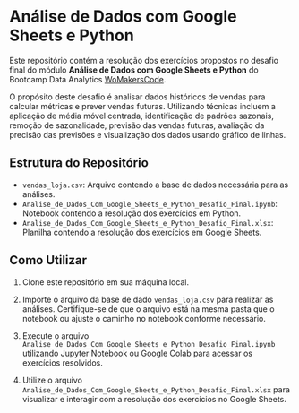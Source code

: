 # Análise de Dados com Google Sheets e Python

Este repositório contém a resolução dos exercícios propostos no desafio final do módulo **Análise de Dados com Google Sheets e Python** do Bootcamp Data Analytics [WoMakersCode](https://womakerscode.org/). 

O propósito deste desafio é analisar dados históricos de vendas para calcular métricas e prever vendas futuras. Utilizando técnicas incluem a aplicação de média móvel centrada, identificação de padrões sazonais, remoção de sazonalidade, previsão das vendas futuras, avaliação da precisão das previsões e visualização dos dados usando gráfico de linhas.

## Estrutura do Repositório

- `vendas_loja.csv`: Arquivo contendo a base de dados necessária para as análises.
- `Analise_de_Dados_Com_Google_Sheets_e_Python_Desafio_Final.ipynb`: Notebook contendo a resolução dos exercícios em Python.
- `Analise_de_Dados_Com_Google_Sheets_e_Python_Desafio_Final.xlsx`: Planilha contendo a resolução dos exercícios em Google Sheets.

## Como Utilizar

1. Clone este repositório em sua máquina local.

2. Importe o arquivo da base de dado `vendas_loja.csv` para realizar as análises. Certifique-se de que o arquivo está na mesma pasta que o notebook ou ajuste o caminho no notebook conforme necessário.

3. Execute o arquivo `Analise_de_Dados_Com_Google_Sheets_e_Python_Desafio_Final.ipynb` utilizando Jupyter Notebook ou Google Colab para acessar os exercícios resolvidos.

4. Utilize o arquivo `Analise_de_Dados_Com_Google_Sheets_e_Python_Desafio_Final.xlsx` para visualizar e interagir com a resolução dos exercícios no Google Sheets. 